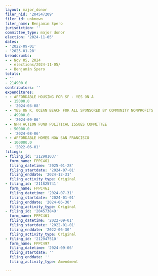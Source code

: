 ```yaml
---
layout: major_donor
filer_nid: '204547209'
filer_id: unknown
filer_name: Benjamin Spero
jurisdiction: ''
committee_type: major donor
election: '2024-11-05'
dates:
- '2022-09-01'
- '2025-01-28'
breadcrumbs:
- - Nov 05, 2024
  - elections/2024-11-05/
- - Benjamin Spero
totals:
- ''
- 214900.0
contributors: ''
expenditures:
- - AFFORDABLE HOUSING FOR SF - YES ON A
  - 15000.0
  - '2024-03-08'
- - YES ON K, OCEAN BEACH FOR ALL SPONSORED BY COMMUNITY NONPROFITS
  - 49900.0
  - '2024-09-06'
- - NPH ACTION FUND POLITICAL ISSUES COMMITTEE
  - 50000.0
  - '2024-08-06'
- - AFFORDABLE HOMES NOW SAN FRANCISCO
  - 100000.0
  - '2022-06-01'
filings:
- filing_id: '212981037'
  form_name: FPPC461
  filing_datetime: '2025-01-28'
  filing_startdate: '2024-07-01'
  filing_enddate: '2024-12-31'
  filing_activity_type: Original
- filing_id: '211825741'
  form_name: FPPC461
  filing_datetime: '2024-07-31'
  filing_startdate: '2024-01-01'
  filing_enddate: '2024-06-30'
  filing_activity_type: Original
- filing_id: '204573849'
  form_name: FPPC461
  filing_datetime: '2022-09-01'
  filing_startdate: '2022-01-01'
  filing_enddate: '2022-06-30'
  filing_activity_type: Original
- filing_id: '212047510'
  form_name: FPPC497
  filing_datetime: '2024-09-06'
  filing_startdate: ''
  filing_enddate: ''
  filing_activity_type: Amendment

---
```


